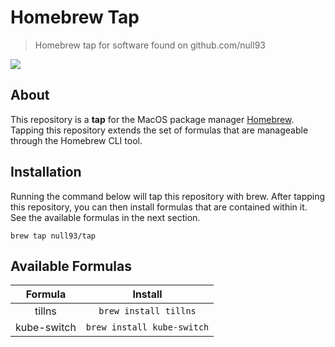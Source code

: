 # Homebrew Tap
> Homebrew tap for software found on github.com/null93

![](https://img.shields.io/badge/License-MIT-lightgrey.svg?style=for-the-badge)

## About

This repository is a __tap__ for the MacOS package manager [Homebrew](https://brew.sh). Tapping this repository extends the set of formulas that are manageable through the Homebrew CLI tool.

## Installation

Running the command below will tap this repository with brew. After tapping this repository, you can then install formulas that are contained within it.  See the available formulas in the next section.

```shell
brew tap null93/tap
```

## Available Formulas

|   Formula   |            Install             |
|:-----------:|:------------------------------:|
|   tillns    |   ```brew install tillns```    |
| kube-switch | ```brew install kube-switch``` |

